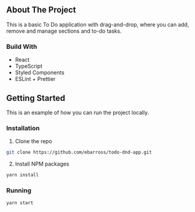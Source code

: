 ## About The Project

This is a basic To Do application with drag-and-drop, where you can add, remove and manage sections and to-do tasks.

### Build With

- React
- TypeScript
- Styled Components
- ESLint + Prettier

## Getting Started

This is an example of how you can run the project locally.

### Installation

1.  Clone the repo

```sh
git clone https://github.com/ebarross/todo-dnd-app.git
```

2.  Install NPM packages

```sh
yarn install
```

### Running

```sh
yarn start
```
